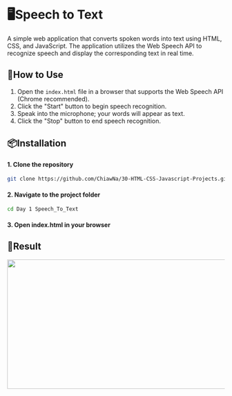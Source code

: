 # 🖥️Speech to Text

A simple web application that converts spoken words into text using HTML, CSS, and JavaScript. The application utilizes the Web Speech API to recognize speech and display the corresponding text in real time.

## 📂How to Use

1. Open the `index.html` file in a browser that supports the Web Speech API (Chrome recommended).
2. Click the "Start" button to begin speech recognition.
3. Speak into the microphone; your words will appear as text.
4. Click the "Stop" button to end speech recognition.

## 📦Installation 

#### 1. Clone the repository
```bash
git clone https://github.com/ChiawNa/30-HTML-CSS-Javascript-Projects.git
```
#### 2. Navigate to the project folder
```bash
cd Day 1 Speech_To_Text
```
#### 3. Open index.html in your browser



## 🚀Result
<img src="https://github.com/user-attachments/assets/a6c410cd-81e9-4eef-aa0a-d94c3f9ffd5e" width="600" height="300">
